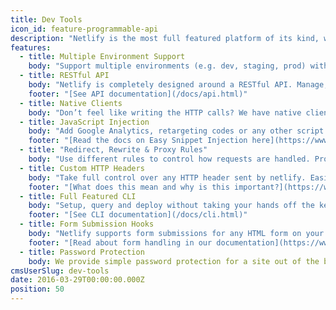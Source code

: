 ```yaml
---
title: Dev Tools
icon_id: feature-programmable-api
description: "Netlify is the most full featured platform of its kind, with tons of dev tools to make life easier for the professional coder."
features:
  - title: Multiple Environment Support
    body: "Support multiple environments (e.g. dev, staging, prod) with a simple argument. Each environment can track a git branch, providing isolated environments for experimentation."
  - title: RESTful API
    body: "Netlify is completely designed around a RESTful API. Manage, query and deploy a site all using simple HTTP calls."
    footer: "[See API documentation](/docs/api.html)"
  - title: Native Clients
    body: "Don’t feel like writing the HTTP calls? We have native clients in [Javascript](https://github.com/netlify/node-client), [Go](https://github.com/netlify/netlify-go) and [Ruby](https://github.com/netlify/ruby-client)."
  - title: JavaScript Injection
    body: "Add Google Analytics, retargeting codes or any other script you want straight from the web UI."
    footer: "[Read the docs on Easy Snippet Injection here](https://www.netlify.com/docs/inject-analytics-snippets)"
  - title: "Redirect, Rewrite & Proxy Rules"
    body: "Use different rules to control how requests are handled. Proxy part of your traffic to your own backend, redirect old pages, or rewrite a page entirely. Or do them all."
  - title: Custom HTTP Headers
    body: "Take full control over any HTTP header sent by netlify. Easily add CORS or Content Security Headers to your site."
    footer: "[What does this mean and why is this important?](https://www.netlify.com/docs/headers-and-basic-auth)"
  - title: Full Featured CLI
    body: "Setup, query and deploy without taking your hands off the keyboard. The CLI is a very powerful way to do everything from launching a new site to rolling back a deploy."
    footer: "[See CLI documentation](/docs/cli.html)"
  - title: Form Submission Hooks
    body: "Netlify supports form submissions for any HTML form on your site and triggers email, slack notifications or webhooks."
    footer: "[Read about form handling in our documentation](https://www.netlify.com/docs/form-handling)"
  - title: Password Protection
    body: We provide simple password protection for a site out of the box. That means that you can launch a site and have coarse-grained access with a click or a few keystrokes.
cmsUserSlug: dev-tools
date: 2016-03-29T00:00:00.000Z
position: 50
---
```

